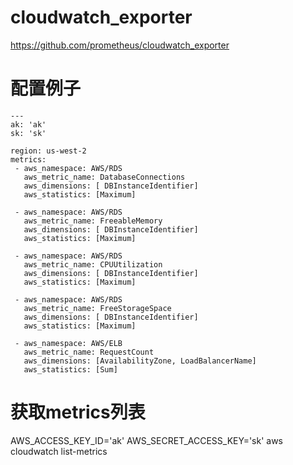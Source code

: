# cloudwatch_exporter

https://github.com/prometheus/cloudwatch_exporter

# 配置例子
```
---
ak: 'ak'
sk: 'sk'

region: us-west-2
metrics:
 - aws_namespace: AWS/RDS
   aws_metric_name: DatabaseConnections
   aws_dimensions: [ DBInstanceIdentifier]
   aws_statistics: [Maximum]

 - aws_namespace: AWS/RDS
   aws_metric_name: FreeableMemory
   aws_dimensions: [ DBInstanceIdentifier]
   aws_statistics: [Maximum]

 - aws_namespace: AWS/RDS
   aws_metric_name: CPUUtilization
   aws_dimensions: [ DBInstanceIdentifier]
   aws_statistics: [Maximum]

 - aws_namespace: AWS/RDS
   aws_metric_name: FreeStorageSpace
   aws_dimensions: [ DBInstanceIdentifier]
   aws_statistics: [Maximum]

 - aws_namespace: AWS/ELB
   aws_metric_name: RequestCount
   aws_dimensions: [AvailabilityZone, LoadBalancerName]
   aws_statistics: [Sum]

```
# 获取metrics列表
AWS_ACCESS_KEY_ID='ak' AWS_SECRET_ACCESS_KEY='sk' aws cloudwatch list-metrics
